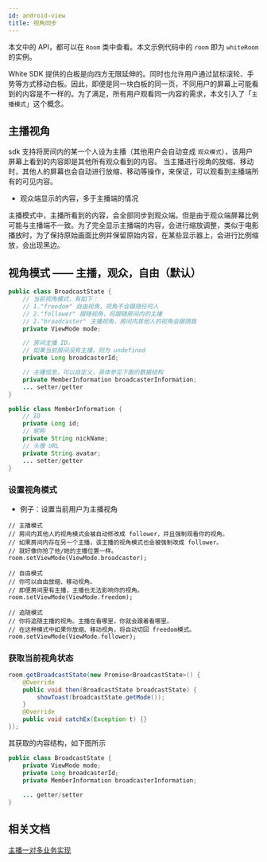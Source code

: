 ```yaml
---
id: android-view
title: 视角同步
---
```


本文中的 API，都可以在 `Room` 类中查看。本文示例代码中的 `room` 即为 `whiteRoom` 的实例。

White SDK 提供的白板是向四方无限延伸的。同时也允许用户通过鼠标滚轮、手势等方式移动白板。因此，即便是同一块白板的同一页，不同用户的屏幕上可能看到的内容是不一样的。为了满足，所有用户观看同一内容的需求，本文引入了「`主播模式`」这个概念。

## 主播视角

sdk 支持将房间内的某一个人设为主播（其他用户会自动变成 `观众模式`），该用户屏幕上看到的内容即是其他所有观众看到的内容。
当主播进行视角的放缩、移动时，其他人的屏幕也会自动进行放缩、移动等操作，来保证，可以观看到主播端所有的可见内容。

* 观众端显示的内容，多于主播端的情况

主播模式中，主播所看到的内容，会全部同步到观众端。但是由于观众端屏幕比例可能与主播端不一致。为了完全显示主播端的内容，会进行缩放调整，类似于电影播放时，为了保持原始画面比例并保留原始内容，在某些显示器上，会进行比例缩放，会出现黑边。

## 视角模式 —— 主播，观众，自由（默认）

```Java
public class BroadcastState {
    // 当前视角模式，有如下：
    // 1."freedom" 自由视角，视角不会跟随任何人
    // 2."follower" 跟随视角，将跟随房间内的主播
    // 2."broadcaster" 主播视角，房间内其他人的视角会跟随我
    private ViewMode mode;

    // 房间主播 ID。
    // 如果当前房间没有主播，则为 undefined
    private Long broadcasterId;

    // 主播信息，可以自定义，具体参见下面的数据结构
    private MemberInformation broadcasterInformation;
    ... setter/getter
}

public class MemberInformation {
    // ID
    private Long id;
    // 昵称
    private String nickName;
    // 头像 URL
    private String avatar;
    ... setter/getter
}
```

### 设置视角模式

* 例子：设置当前用户为主播视角

```
// 主播模式
// 房间内其他人的视角模式会被自动修改成 follower，并且强制观看你的视角。
// 如果房间内存在另一个主播，该主播的视角模式也会被强制改成 follower。
// 就好像你抢了他/她的主播位置一样。
room.setViewMode(ViewMode.broadcaster);

// 自由模式
// 你可以自由放缩、移动视角。
// 即便房间里有主播，主播也无法影响你的视角。
room.setViewMode(ViewMode.freedom);

// 追随模式
// 你将追随主播的视角。主播在看哪里，你就会跟着看哪里。
// 在这种模式中如果你放缩、移动视角，将自动切回 freedom模式。
room.setViewMode(ViewMode.follower);
```

### 获取当前视角状态

```Java
room.getBroadcastState(new Promise<BroadcastState>() {
    @Override
    public void then(BroadcastState broadcastState) {
        showToast(broadcastState.getMode());
    }
    @Override
    public void catchEx(Exception t) {}
});
```

其获取的内容结构，如下图所示
```Java
public class BroadcastState {
    private ViewMode mode;
    private Long broadcasterId;
    private MemberInformation broadcasterInformation;
    
    ... getter/setter
}
```


## 相关文档

[主播一对多业务实现](/docs/advance/advance-broadcast?platform=Android)